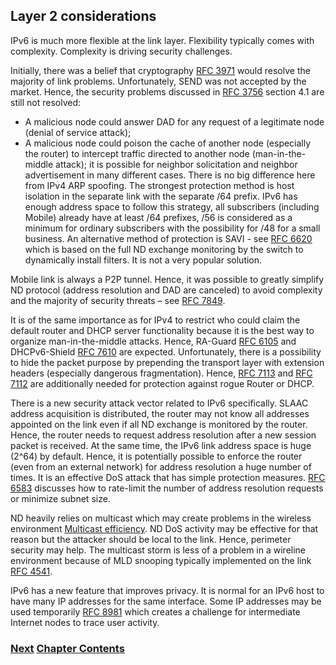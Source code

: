 ## Layer 2 considerations

IPv6 is much more flexible at the link layer. Flexibility typically comes with complexity. Complexity is driving security challenges.

Initially, there was a belief that cryptography [RFC 3971](https://www.rfc-editor.org/info/rfc3971) would resolve the majority of link problems. Unfortunately, SEND was not accepted by the market.
Hence, the security problems discussed in [RFC 3756](https://www.rfc-editor.org/info/rfc3756) section 4.1 are still not resolved: 
-	A malicious node could answer DAD for any request of a legitimate node (denial of service attack);
-	A malicious node could poison the cache of another node (especially the router) to intercept traffic directed to another node (man-in-the-middle attack); it is possible for neighbor solicitation and neighbor advertisement in many different cases.
There is no big difference here from IPv4 ARP spoofing.
The strongest protection method is host isolation in the separate link with the separate /64 prefix. IPv6 has enough address space to follow this strategy, all subscribers (including Mobile) already have at least /64 prefixes, /56 is considered as a minimum for ordinary subscribers with the possibility for /48 for a small business.
An alternative method of protection is SAVI - see [RFC 6620](https://www.rfc-editor.org/info/rfc6620) which is based on the full ND exchange monitoring by the switch to dynamically install filters. It is not a very popular solution.

Mobile link is always a P2P tunnel. Hence, it was possible to greatly simplify ND protocol (address resolution and DAD are canceled) to avoid complexity and the majority of security threats – see [RFC 7849](https://www.rfc-editor.org/info/rfc7849). 

It is of the same importance as for IPv4 to restrict who could claim the default router and DHCP server functionality because it is the best way to organize man-in-the-middle attacks. Hence, RA-Guard [RFC 6105](https://www.rfc-editor.org/info/rfc6105) and DHCPv6-Shield [RFC 7610](https://www.rfc-editor.org/info/rfc7610) are expected. Unfortunately, there is a possibility to hide the packet purpose by prepending the transport layer with extension headers (especially dangerous fragmentation). Hence, [RFC 7113](https://www.rfc-editor.org/info/rfc7113) and [RFC 7112](https://www.rfc-editor.org/info/rfc7112) are additionally needed for protection against rogue Router or DHCP.

There is a new security attack vector related to IPv6 specifically. SLAAC address acquisition is distributed, the router may not know all addresses appointed on the link even if all ND exchange is monitored by the router. Hence, the router needs to request address resolution after a new session packet is received.
At the same time, the IPv6 link address space is huge (2^64) by default. Hence, it is potentially possible to enforce the router (even from an external network) for address resolution a huge number of times. It is an effective DoS attack that has simple protection measures. [RFC 6583](https://www.rfc-editor.org/info/rfc6583) discusses how to rate-limit the number of address resolution requests or minimize subnet size.

ND heavily relies on multicast which may create problems in the wireless environment [Multicast efficiency]( https://datatracker.ietf.org/doc/html/draft-vyncke-6man-mcast-not-efficient-01). ND DoS activity may be effective for that reason but the attacker should be local to the link. Hence, perimeter security may help.
The multicast storm is less of a problem in a wireline environment because of MLD snooping typically implemented on the link [RFC 4541](https://www.rfc-editor.org/info/rfc4541).

IPv6 has a new feature that improves privacy. It is normal for an IPv6 host to have many IP addresses for the same interface. Some IP addresses may be used temporarily [RFC 8981](https://www.rfc-editor.org/info/rfc8981) which creates a challenge for intermediate Internet nodes to trace user activity.

<!-- Link lines generated automatically; do not delete -->
### [<ins>Next</ins>](Filtering%20.md) [<ins>Chapter Contents</ins>](4.%20Security.md)
